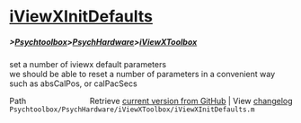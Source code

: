 # [iViewXInitDefaults](iViewXInitDefaults)
##### >[Psychtoolbox](Psychtoolbox)>[PsychHardware](PsychHardware)>[iViewXToolbox](iViewXToolbox)

set a number of iviewx default parameters  
we should be able to reset a number of parameters in a convenient way  
such as absCalPos, or calPacSecs  
  




<div class="code_header" style="text-align:right;">
  <span style="float:left;">Path&nbsp;&nbsp;</span> <span class="counter">Retrieve <a href=
  "https://raw.github.com/Psychtoolbox-3/Psychtoolbox-3/beta/Psychtoolbox/PsychHardware/iViewXToolbox/iViewXInitDefaults.m">current version from GitHub</a> | View <a href=
  "https://github.com/Psychtoolbox-3/Psychtoolbox-3/commits/beta/Psychtoolbox/PsychHardware/iViewXToolbox/iViewXInitDefaults.m">changelog</a></span>
</div>
<div class="code">
  <code>Psychtoolbox/PsychHardware/iViewXToolbox/iViewXInitDefaults.m</code>
</div>

